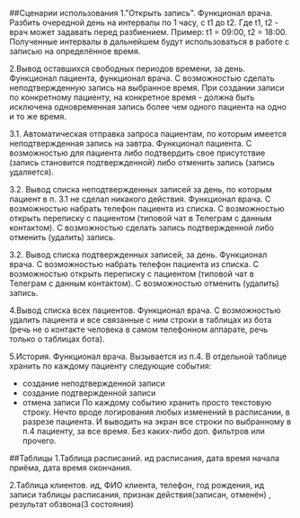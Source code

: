 ##Сценарии использования
1."Открыть запись". Функционал врача. Разбить очередной день на интервалы по 1 часу, с t1 до t2. Где t1, t2 - врач может задавать перед разбиением. Пример: t1 = 09:00, t2 = 18:00. Полученные интервалы в дальнейшем будут использоваться в работе с записью на определённое время.

2.Вывод оставшихся свободных периодов времени, за день. Функционал пациента, функционал врача. С возможностью сделать неподтвержденную запись на выбранное время. При создании записи по конкретному пациенту, на конкретное время - должна быть исключена одновременная запись более чем одного пациента на одно и то же время.

3.1. Автоматическая отправка запроса пациентам, по которым имеется неподтвержденная запись на завтра. Функционал пациента. С возможностью для пациента либо подтвердить свое присутствие (запись становится подтвержденной) либо отменить запись (запись удаляется).

3.2. Вывод списка неподтвержденных записей за день, по которым пациент в п. 3.1 не сделал никакого действия. Функционал врача. С возможностью набрать телефон пациента из списка. С возможностью открыть переписку с пациентом (типовой чат в Телеграм с данным контактом). С возможностью сделать запись подтвержденной либо отменить (удалить) запись.

3.2. Вывод списка подтвержденных записей, за день. Функционал врача. С возможностью набрать телефон пациента из списка. С возможностью открыть переписку с пациентом (типовой чат в Телеграм с данным контактом). С возможностью отменить (удалить) запись.

4.Вывод списка всех пациентов. Функционал врача. С возможностью удалить пациента и все связанные с ним строки в таблицах из бота (речь не о контакте человека в самом телефонном аппарате, речь только о таблицах бота).

5.История. Функционал врача. Вызывается из п.4. В отдельной таблице хранить по каждому пациенту следующие события:
- создание неподтвержденной записи
- создание подтвержденной записи
- отмена записи
  По каждому событию хранить просто текстовую строку. Нечто вроде логирования любых изменений в расписании, в разрезе пациента. И выводить на экран все строки по выбранному в п.4 пациенту, за все время. Без каких-либо доп. фильтров или прочего.


##Таблицы
1.Таблица расписаний.
ид расписания, дата время начала приёма, дата время окончания.

2.Таблица клиентов.
ид, ФИО клиента, телефон, год рождения, ид записи таблицы расписания, признак действия(записан, отменён) , результат обзвона(3 состояния)